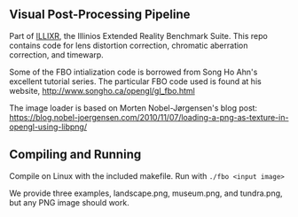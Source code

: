 ## Visual Post-Processing Pipeline

Part of [ILLIXR](https://github.com/ILLIXR/ILLIXR), the Illinios Extended Reality Benchmark Suite. This repo contains code for lens distortion correction, chromatic aberration correction, and timewarp.

Some of the FBO intialization code is borrowed from Song Ho Ahn's excellent tutorial series. The particular FBO code used is found at his website, http://www.songho.ca/opengl/gl_fbo.html

The image loader is based on Morten Nobel-Jørgensen's blog post: https://blog.nobel-joergensen.com/2010/11/07/loading-a-png-as-texture-in-opengl-using-libpng/

## Compiling and Running

Compile on Linux with the included makefile. Run with `./fbo <input image>`

We provide three examples, landscape.png, museum.png, and tundra.png, but any PNG image should work.
